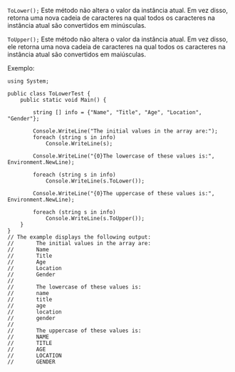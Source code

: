 `ToLower();` Este método não altera o valor da instância atual. Em vez disso, retorna uma nova cadeia de caracteres na qual todos os caracteres na instância atual são convertidos em minúsculas.

`ToUpper();` Este método não altera o valor da instância atual. Em vez disso, ele retorna uma nova cadeia de caracteres na qual todos os caracteres na instância atual são convertidos em maiúsculas.


Exemplo:

```
using System;

public class ToLowerTest {
    public static void Main() {

        string [] info = {"Name", "Title", "Age", "Location", "Gender"};

        Console.WriteLine("The initial values in the array are:");
        foreach (string s in info)
            Console.WriteLine(s);

        Console.WriteLine("{0}The lowercase of these values is:", Environment.NewLine);

        foreach (string s in info)
            Console.WriteLine(s.ToLower());

        Console.WriteLine("{0}The uppercase of these values is:", Environment.NewLine);

        foreach (string s in info)
            Console.WriteLine(s.ToUpper());
    }
}
// The example displays the following output:
//       The initial values in the array are:
//       Name
//       Title
//       Age
//       Location
//       Gender
//
//       The lowercase of these values is:
//       name
//       title
//       age
//       location
//       gender
//
//       The uppercase of these values is:
//       NAME
//       TITLE
//       AGE
//       LOCATION
//       GENDER
```
